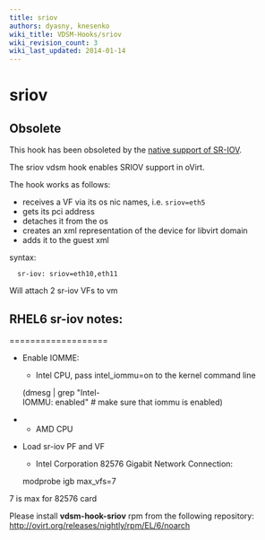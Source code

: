 ```yaml
---
title: sriov
authors: dyasny, knesenko
wiki_title: VDSM-Hooks/sriov
wiki_revision_count: 3
wiki_last_updated: 2014-01-14
---
```


# sriov

## Obsolete

This hook has been obsoleted by the [native support of SR-IOV](/develop/release-management/features/engine/sr-iov/).

The sriov vdsm hook enables SRIOV support in oVirt.

The hook works as follows:

*   receives a VF via its os nic names, i.e. `sriov=eth5`
*   gets its pci address
*   detaches it from the os
*   creates an xml representation of the device for libvirt domain
*   adds it to the guest xml

syntax:

      sr-iov: sriov=eth10,eth11

Will attach 2 sr-iov VFs to vm

## RHEL6 sr-iov notes:

===================

*   Enable IOMME:
    -   Intel CPU, pass intel_iommu=on to the kernel command line

      (dmesg | grep "Intel-IOMMU: enabled" # make sure that iommu is enabled)

*   -   AMD CPU

<!-- -->

*   Load sr-iov PF and VF
    -   Intel Corporation 82576 Gigabit Network Connection:

      modprobe igb max_vfs=7 

7 is max for 82576 card

Please install **vdsm-hook-sriov** rpm from the following repository: <http://ovirt.org/releases/nightly/rpm/EL/6/noarch>
